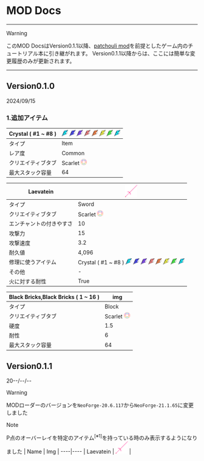 # MOD Docs
___  

> [!WARNING]
> このMOD DocsはVersion0.1.1以降、[patchouli mod](https://www.curseforge.com/minecraft/mc-mods/patchouli/files/5683901)を前提としたゲーム内のチュートリアル本に引き継がれます。
> Version0.1.1以降からは、ここには簡単な変更履歴のみが更新されます。
___  

## Version0.1.0
2024/09/15

### 1.追加アイテム
| Crystal ( #1 ~ #8 ) | <img src="/IMG/crystal1.png" height="16px"> <img src="/IMG/crystal2.png" height="16px"> <img src="/IMG/crystal3.png" height="16px"> <img src="/IMG/crystal4.png" height="16px"> <img src="/IMG/crystal5.png" height="16px"> <img src="/IMG/crystal6.png" height="16px"> <img src="/IMG/crystal7.png" height="16px"> <img src="/IMG/crystal8.png" height="16px"> |
----|----
| タイプ | Item |
| レア度 | Common |
| クリエイティブタブ | Scarlet <img src="/IMG/Scarlet%20MOD.png" height="16px"> |
| 最大スタック容量 | 64 |

| Laevatein | <img src="/IMG/laevatein-1.0.2.png" height="32px"> |
----|----
| タイプ | Sword |
| クリエイティブタブ | Scarlet <img src="/IMG/Scarlet%20MOD.png" height="16px"> |
| エンチャントの付きやすさ | 10 |
| 攻撃力 | 15 |
| 攻撃速度 | 3.2 |
| 耐久値 | 4,096 |
| 修理に使うアイテム | Crystal ( #1 ~ #8 ) <img src="/IMG/crystal1.png" height="16px"> <img src="/IMG/crystal2.png" height="16px"> <img src="/IMG/crystal3.png" height="16px"> <img src="/IMG/crystal4.png" height="16px"> <img src="/IMG/crystal5.png" height="16px"> <img src="/IMG/crystal6.png" height="16px"> <img src="/IMG/crystal7.png" height="16px"> <img src="/IMG/crystal8.png" height="16px"> |
| その他 | - |
| 火に対する耐性 | True |  

| Black Bricks,Black Bricks ( 1 ~ 16 ) | img |
----|----
| タイプ | Block |
| クリエイティブタブ | Scarlet <img src="/IMG/Scarlet%20MOD.png" height="16px"> |
| 硬度 | 1.5 |
| 耐性 | 6 |
| 最大スタック容量 | 64 |


## Version0.1.1
20--/--/--
> [!WARNING]
> MODローダーのバージョンを`NeoForge-20.6.117`から`NeoForge-21.1.65`に変更しました

> [!NOTE]
> P点のオーバーレイを特定のアイテム<sup>[※1]</sup>を持っている時のみ表示するようになりました
> | Name | Img |
> ----|----
> | Laevatein | <img src="/IMG/laevatein-1.0.2.png" height="32px"> |
